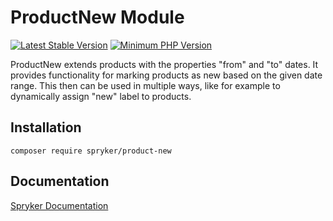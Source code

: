 # ProductNew Module
[![Latest Stable Version](https://poser.pugx.org/spryker/product-new/v/stable.svg)](https://packagist.org/packages/spryker/product-new)
[![Minimum PHP Version](https://img.shields.io/badge/php-%3E%3D%207.4-8892BF.svg)](https://php.net/)

ProductNew extends products with the properties "from" and "to" dates. It provides functionality for marking products as new based on the given date range. This then can be used in multiple ways, like for example to dynamically assign "new" label to products.

## Installation

```
composer require spryker/product-new
```

## Documentation

[Spryker Documentation](https://docs.spryker.com)
